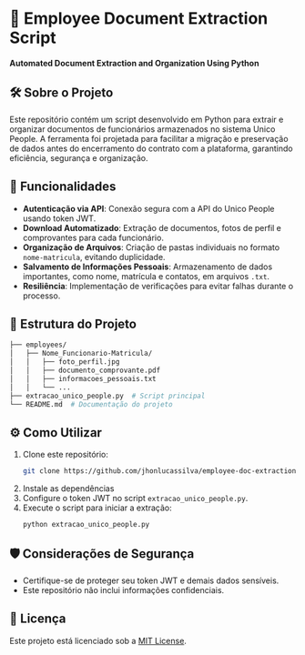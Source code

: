 
# 📂 Employee Document Extraction Script

**Automated Document Extraction and Organization Using Python**

## 🛠️ Sobre o Projeto

Este repositório contém um script desenvolvido em Python para extrair e organizar documentos de funcionários armazenados no sistema Unico People. A ferramenta foi projetada para facilitar a migração e preservação de dados antes do encerramento do contrato com a plataforma, garantindo eficiência, segurança e organização.

## 🚀 Funcionalidades

- **Autenticação via API**: Conexão segura com a API do Unico People usando token JWT.
- **Download Automatizado**: Extração de documentos, fotos de perfil e comprovantes para cada funcionário.
- **Organização de Arquivos**: Criação de pastas individuais no formato `nome-matricula`, evitando duplicidade.
- **Salvamento de Informações Pessoais**: Armazenamento de dados importantes, como nome, matrícula e contatos, em arquivos `.txt`.
- **Resiliência**: Implementação de verificações para evitar falhas durante o processo.

## 📂 Estrutura do Projeto

```bash
├── employees/
│   ├── Nome_Funcionario-Matricula/
│   │   ├── foto_perfil.jpg
│   │   ├── documento_comprovante.pdf
│   │   ├── informacoes_pessoais.txt
│   │   └── ...
├── extracao_unico_people.py  # Script principal
└── README.md  # Documentação do projeto
```

## ⚙️ Como Utilizar

1. Clone este repositório:
   ```bash
   git clone https://github.com/jhonlucassilva/employee-doc-extraction-unico.git
   ```
2. Instale as dependências
3. Configure o token JWT no script `extracao_unico_people.py`.
4. Execute o script para iniciar a extração:
   ```bash
   python extracao_unico_people.py
   ```

## 🛡️ Considerações de Segurança

- Certifique-se de proteger seu token JWT e demais dados sensíveis.
- Este repositório não inclui informações confidenciais.

## 📜 Licença

Este projeto está licenciado sob a [MIT License](LICENSE).

